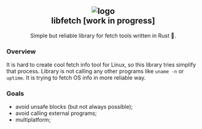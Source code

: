 <h2 align="center">
  <img alt="logo" src="https://user-images.githubusercontent.com/43048524/154862542-47f070af-6e53-4cbf-aeb6-44cfbc1f3305.png" > </br>
  libfetch [work in progress]
</h2>

<p align="center">
  Simple but reliable library for fetch tools written in Rust 🦀.
</p>
  
 
### Overview
It is hard to create cool fetch info tool for Linux, so this library tries simplify that process.
Library is not calling any other programs like `uname -n` or `uptime`. It is trying to fetch OS
info in more reliable way.

### Goals
- avoid unsafe blocks (but not always possible);
- avoid calling external programs;
- multiplatform;
